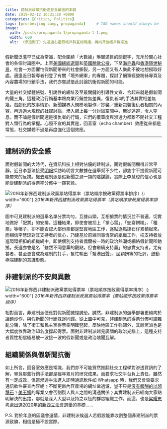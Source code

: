 ```yaml
---
title: 建制派政黨抗衡連登長輩圖的本錢
date: 2019-02-12 16:31:28 +0800
categories: [Critics, Politics]
tags: [pro-beijing camp, propaganda]     # TAG names should always be lowercase
image: 
  path: /posts/propaganda-1/propaganda-1-1.png
  width: 600
  alt: （滲透例子）先透過右邊假帳戶群互相傳播，再向其他帳戶群推進
---
```


假新聞泛濫早已成為常識，配合圍繞「大數據」琳瑯滿目的關鍵字，充斥於關心社會的各個討論圈中。上至[美國總統選舉](https://zh.wikipedia.org/wiki/2016%E5%B9%B4%E7%BE%8E%E5%9C%8B%E7%B8%BD%E7%B5%B1%E9%81%B8%E8%88%89)和[英國脫歐公投](https://zh.wikipedia.org/wiki/%E8%8B%B1%E5%9C%8B%E5%8E%BB%E7%95%99%E6%AD%90%E7%9B%9F%E5%85%AC%E6%8A%95)，下至[海毛蟲](https://lihkg.com/thread/710623/page/1)和[香港隱世秘景](https://lihkg.com/thread/896855/page/1)，社會一方面懼怕假新聞帶來的社會撕裂，另一方面又有人樂此不彼地想撈取好處。適逢近日報導者刊登了有關「境外網軍」的專題，探討了網軍經營粉絲專頁及內容農場的行銷手法，我們亦嘗試借此討論抗衡假新聞的可能。


大量的社交媒體帳號、引誘性的網址及至最關鍵的引導性文宣、合起來就是假新聞的鐵三角。這種政治行銷基本跟商業行銷並無差異，復仇者4的手法其實相差無幾，戲劇化的故事情節，新聞媒界大規模地製作／抄襲／重新包裝復仇者相關的內容，再透過大規模的社媒討論，滲入網上每一分討論空間中，無從逃避，令人窒息。而不論是假新聞還是復仇者的行銷，它們的覆蓋度與滲透力都離不開社交工程對人類行為的掌握。心照不宣的其實是，回音室（echo chamber）效應從來都是常態，社交媒體不過是再度強化這個效應。

---

## 建制派的安全感

面對假新聞的大時代，在資訊科技上相對佔優的建制派，面對假新聞顯得非常平靜。近日李慧琼接受[明報](https://news.mingpao.com/pns/%E6%B8%AF%E8%81%9E/article/20190426/s00002/1556216740602/%E6%B0%91%E5%BB%BA%E8%81%AF%E5%B9%B4%E8%BC%95%E5%8C%96-%E5%A4%A7%E6%95%B8%E6%93%9A%E5%8A%A9%E9%81%B8)採訪時明言大數據在選舉幫不少忙，卻隻字不提假新聞可能帶來的反撲。撇去建制派是假新聞之源一類的陰謀論，實際上李慧琼的信心也是能從建制派的得票率分佈中一窺究竟。

![2016年新界西建制派政黨票站得票率（票站順序按政黨得票率排序）](/posts/propaganda-1/propaganda-1-2.png){: width="600"}
_2016年新界西建制派政黨票站得票率（票站順序按政黨得票率排序）_

圖中可見建制派的選舉名單分票均勻，互據山頭，互相搶票的情況並不普遍，切實地做好「配票」的安排。這種結果，即使會被扣上「掌心雷」、「蛇齋餅糭」、「種票」等帽子，卻不能否認大部份票都是堅實地區工作，逐點逐點揼石仔累積起來。而相信李慧琼對其支持者的信心，乃建基於前線同事恆常的組織工作，把支持者放進環環相扣的組織網中，即使個別支持者偶爾被一時的政治熱潮或網絡假新聞所動搖，長遠亦會是名「雖然不同意黨的觀點，但會繼續支持黨」的忠實支持者。尤有甚者，甚至更會成為建制的打手，幫忙輸出「幫港出聲」、屈穎妍等的社評，鼓動極端建制的意識形態。

## 非建制派的不安與異數

![2016年新界西非建制派政黨票站得票率（票站順序按政黨得票率排序）](/posts/propaganda-1/propaganda-1-3.png){: width="600"}
_2016年新界西非建制派政黨票站得票率（票站順序按政黨得票率排序）_

相對而言，非建制派便應對假新聞誠惶誠恐。誠然，非建制派的選舉部署更傾向於議題炒作，與假新聞的行銷殊途同歸。從上圖中可見，非建制派的得票分佈可謂雜亂分陳，除了街工和民主黨得票率明確竪起，反映地區工作強韌外，其餘黨派也是大幅度依靠政治知名度撐起得票。面對非建制派越見廣闊的政治光譜上，這種支持者質性相信極易被一波接一波的假新聞或是政治醜聞瓦解。

## 組織關係與假新聞抗衡

如上所言，回音室效應是常識，我們亦不可能貿然推翻社交工程學對滲透資訊的了解，畢竟那些行銷手法都是經年累月的研究成果。而要求社交平台負上責任，雖然有一定成效，但當滲透手法進入即時通訊軟件如 Whatsapp 時，我們又會否要求通訊軟件審查內容呢﹖不斷更新內容農場的網址做過濾，豈不只是[沒有報酬的以卵擊石](https://chrome.google.com/webstore/detail/content-farm-blocker/opjaibbmmpldcncnbbglondckfnokfpm?hl=zh-TW)﹖[美玉姨](https://www.bbc.com/zhongwen/trad/chinese-news-47208116)的專業又會否割裂人與人之間的溝通關係﹖其實建制派已經向大家點明解決的出路，那就是深入大型以及持之以恆的群眾組織工作。而這，也是[梁耀忠考慮出選2020年的新西立法會選舉](https://hk.news.appledaily.com/local/daily/article/20190210/20609604)的基礎……

P.S. 對於年底的區議會選情，非建制派候選人若假設能靠收割整個非建制派的票源致勝，相信是極不設實際。